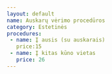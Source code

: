 ```yaml
---
layout: default
name: Auskarų vėrimo procedūros 
category: Estetinės
procedures:
 - name: Į ausis (su auskarais)
   price:15
 - name: Į kitas kūno vietas
   price: 26
---
```



